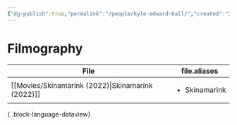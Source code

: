 ```yaml
---
{"dg-publish":true,"permalink":"/people/kyle-edward-ball/","created":"2024-06-17","updated":"2024-06-17"}
---
```



# Filmography

| File                                                 | file.aliases                  |
| ---------------------------------------------------- | ----------------------------- |
| [[Movies/Skinamarink (2022)\|Skinamarink (2022)]] | <ul><li>Skinamarink</li></ul> |

{ .block-language-dataview}